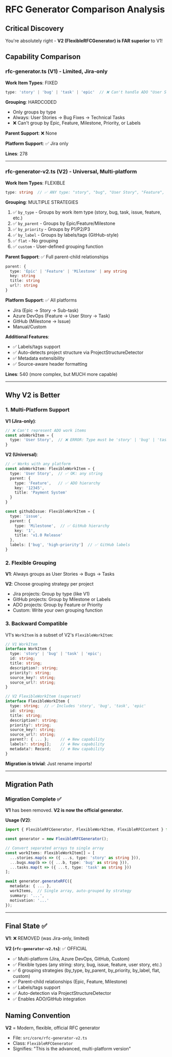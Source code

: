 # RFC Generator Comparison Analysis

## Critical Discovery

You're absolutely right - **V2 (FlexibleRFCGenerator) is FAR superior** to V1!

## Capability Comparison

### rfc-generator.ts (V1) - Limited, Jira-only

**Work Item Types**: FIXED
```typescript
type: 'story' | 'bug' | 'task' | 'epic'  // ❌ Can't handle ADO "User Story" or GitHub "Issue"
```

**Grouping**: HARDCODED
- Only groups by type
- Always: User Stories → Bug Fixes → Technical Tasks
- ❌ Can't group by Epic, Feature, Milestone, Priority, or Labels

**Parent Support**: ❌ None

**Platform Support**: ✅ Jira only

**Lines**: 278

---

### rfc-generator-v2.ts (V2) - Universal, Multi-platform

**Work Item Types**: FLEXIBLE
```typescript
type: string  // ✅ ANY type: "story", "bug", "User Story", "Feature", "Issue", "Pull Request", etc.
```

**Grouping**: MULTIPLE STRATEGIES
1. ✅ `by_type` - Groups by work item type (story, bug, task, issue, feature, etc.)
2. ✅ `by_parent` - Groups by Epic/Feature/Milestone
3. ✅ `by_priority` - Groups by P1/P2/P3
4. ✅ `by_label` - Groups by labels/tags (GitHub-style)
5. ✅ `flat` - No grouping
6. ✅ `custom` - User-defined grouping function

**Parent Support**: ✅ Full parent-child relationships
```typescript
parent: {
  type: 'Epic' | 'Feature' | 'Milestone' | any string
  key: string
  title: string
  url?: string
}
```

**Platform Support**: ✅ All platforms
- Jira (Epic → Story → Sub-task)
- Azure DevOps (Feature → User Story → Task)
- GitHub (Milestone → Issue)
- Manual/Custom

**Additional Features**:
- ✅ Labels/tags support
- ✅ Auto-detects project structure via ProjectStructureDetector
- ✅ Metadata extensibility
- ✅ Source-aware header formatting

**Lines**: 540 (more complex, but MUCH more capable)

---

## Why V2 is Better

### 1. Multi-Platform Support

**V1 (Jira-only)**:
```typescript
// ❌ Can't represent ADO work items
const adoWorkItem = {
  type: 'User Story',  // ❌ ERROR: Type must be 'story' | 'bug' | 'task' | 'epic'
}
```

**V2 (Universal)**:
```typescript
// ✅ Works with any platform
const adoWorkItem: FlexibleWorkItem = {
  type: 'User Story',  // ✅ OK: any string
  parent: {
    type: 'Feature',   // ✅ ADO hierarchy
    key: '12345',
    title: 'Payment System'
  }
}

const githubIssue: FlexibleWorkItem = {
  type: 'issue',
  parent: {
    type: 'Milestone',  // ✅ GitHub hierarchy
    key: '1',
    title: 'v1.0 Release'
  },
  labels: ['bug', 'high-priority']  // ✅ GitHub labels
}
```

### 2. Flexible Grouping

**V1**: Always groups as User Stories → Bugs → Tasks

**V2**: Choose grouping strategy per project
- Jira projects: Group by type (like V1)
- GitHub projects: Group by Milestone or Labels
- ADO projects: Group by Feature or Priority
- Custom: Write your own grouping function

### 3. Backward Compatible

V1's `WorkItem` is a subset of V2's `FlexibleWorkItem`:

```typescript
// V1 WorkItem
interface WorkItem {
  type: 'story' | 'bug' | 'task' | 'epic';
  id: string;
  title: string;
  description?: string;
  priority?: string;
  source_key?: string;
  source_url?: string;
}

// V2 FlexibleWorkItem (superset)
interface FlexibleWorkItem {
  type: string;  // ✅ Includes 'story', 'bug', 'task', 'epic'
  id: string;
  title: string;
  description?: string;
  priority?: string;
  source_key?: string;
  source_url?: string;
  parent?: { ... };     // ➕ New capability
  labels?: string[];    // ➕ New capability
  metadata?: Record;    // ➕ New capability
}
```

**Migration is trivial**: Just rename imports!

---

## Migration Path

### Migration Complete ✅

**V1** has been removed. **V2 is now the official generator.**

**Usage (V2)**:
```typescript
import { FlexibleRFCGenerator, FlexibleWorkItem, FlexibleRFCContent } from '../../core/rfc-generator-v2';

const generator = new FlexibleRFCGenerator();

// Convert separated arrays to single array
const workItems: FlexibleWorkItem[] = [
  ...stories.map(s => ({ ...s, type: 'story' as string })),
  ...bugs.map(b => ({ ...b, type: 'bug' as string })),
  ...tasks.map(t => ({ ...t, type: 'task' as string }))
];

await generator.generateRFC({
  metadata: { ... },
  workItems,  // Single array, auto-grouped by strategy
  summary: '...',
  motivation: '...'
});
```

---

## Final State ✅

**V1**: ❌ REMOVED (was Jira-only, limited)

**V2 (`rfc-generator-v2.ts`)**: ✅ OFFICIAL
- ✅ Multi-platform (Jira, Azure DevOps, GitHub, Custom)
- ✅ Flexible types (any string: story, bug, issue, feature, user story, etc.)
- ✅ 6 grouping strategies (by_type, by_parent, by_priority, by_label, flat, custom)
- ✅ Parent-child relationships (Epic, Feature, Milestone)
- ✅ Labels/tags support
- ✅ Auto-detection via ProjectStructureDetector
- ✅ Enables ADO/GitHub integration

## Naming Convention

**V2** = Modern, flexible, official RFC generator
- File: `src/core/rfc-generator-v2.ts`
- Class: `FlexibleRFCGenerator`
- Signifies: "This is the advanced, multi-platform version"
